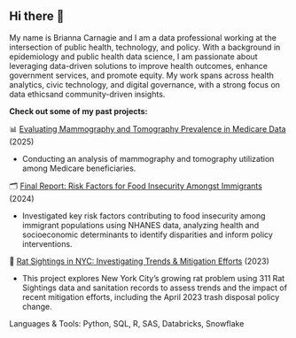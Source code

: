 ## Hi there 👋

My name is Brianna Carnagie and I am a data professional working at the intersection of public health, technology, and policy. With a background in epidemiology and public health data science, I am passionate about leveraging data-driven solutions to improve health outcomes, enhance government services, and promote equity. My work spans across health analytics, civic technology, and digital governance, with a strong focus on data ethicsand community-driven insights.

**Check out some of my past projects:** 

📊 [Evaluating Mammography and Tomography Prevalence in Medicare Data](https://github.com/bcarnagie/Mammography-Code-Sample) (2025)
- Conducting an analysis of mammography and tomography utilization among Medicare beneficiaries.

🗂️ [Final Report: Risk Factors for Food Insecurity Amongst Immigrants](https://bcarnagie.github.io/files/MPH%20Thesis.pdf) (2024)
- Investigated key risk factors contributing to food insecurity among immigrant populations using NHANES data, analyzing health and socioeconomic determinants to identify disparities and inform policy interventions.

🏥 [Rat Sightings in NYC: Investigating Trends & Mitigation Efforts](https://yynyfl.github.io/Final-Project/index.html) (2023)
- This project explores New York City’s growing rat problem using 311 Rat Sightings data and sanitation records to assess trends and the impact of recent mitigation efforts, including the April 2023 trash disposal policy change. 

Languages & Tools: Python, SQL, R, SAS, Databricks, Snowflake

<!--
**bcarnagie/bcarnagie** is a ✨ _special_ ✨ repository because its `README.md` (this file) appears on your GitHub profile.

Here are some ideas to get you started:

- 🔭 I’m currently working on ...
- 🌱 I’m currently learning ...
- 👯 I’m looking to collaborate on ...
- 🤔 I’m looking for help with ...
- 💬 Ask me about ...
- 📫 How to reach me: ...
- 😄 Pronouns: ...
- ⚡ Fun fact: ...
-->
